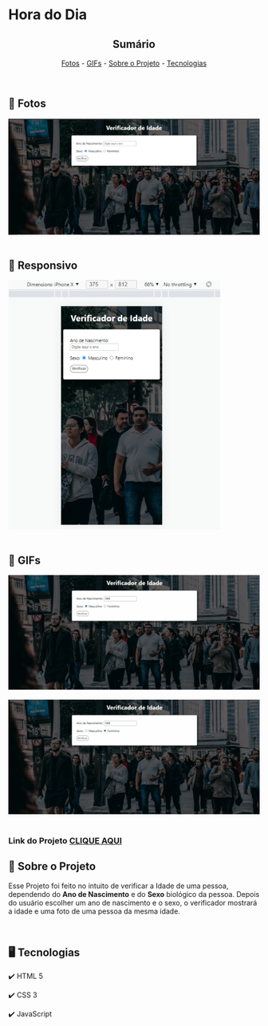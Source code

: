 <h1>Hora do Dia</h1>

<!-- LINKS -->
<div align="center">
 
 <h2> Sumário</h2>
 
 <a href="#fotos">Fotos</a> - 
  <a href="#GIFs">GIFs</a> - 
  <a href="#sobre">Sobre o Projeto</a> - 
  <a href="#tec">Tecnologias</a>
</div>
<br>

<!-- FOTOS -->
<div id="fotos">
    <h2> 📸 Fotos </h2>
        <img src="./assets/verificador-de-idade1.png" alt="" style="width:750px" >
        <br><br>
       
 <h2> 📱 Responsivo </h2>
    <img src="./assets/verificador-res.png" alt="" style="height:500px">
        <br><br>
        
   <h2 id="GIFs"> 🎥 GIFs </h2>
        <img src="./assets/verificador-g1.gif" alt="" style="width:750px" >
        <br><br>

<img src="./assets/verificador-g2.gif" alt="" style="width:750px" >
<br><br>

</div>

<h3 style="align:center">Link do Projeto <a href="https://lucasfrancobn.github.io/Verificador-de-Idade/">CLIQUE AQUI</a></h3>

<!-- SOBRE -->
<div id="sobre">
    <h2> 📝 Sobre o Projeto </h2> 
    <p> Esse Projeto foi feito no intuito de verificar a <stong>Idade</strong> de uma pessoa, dependendo do <strong>Ano de Nascimento</strong> e do <strong>Sexo</strong> biológico da pessoa. Depois do usuário escolher um ano de nascimento e o sexo, o verificador mostrará a idade e uma foto de uma pessoa da mesma idade.</p>

</div>
<br>

<!-- TECNOLOGIAS -->
<div id="tec">

<h2> 🖥️ Tecnologias</h2>
    <p> ✔️ HTML 5 </p>
    <p> ✔️ CSS 3 </p>
    <p> ✔️ JavaScript </p>

</div>
